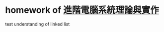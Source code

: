 # homework of [進階電腦系統理論與實作](http://wiki.csie.ncku.edu.tw/sysprog/schedule)

test understanding of linked list